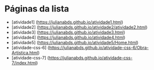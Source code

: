 # Páginas da lista

- [atividade1] (https://julianabds.github.io/atividade1.html)
- [atividade2] (https://julianabds.github.io/atividade2/atividade2.html)
- [atividade3] (https://julianabds.github.io/atividade3.html)
- [atividade4] (https://julianabds.github.io/atividade4.html)
- [atividade5] (https://julianabds.github.io/atividade5/Home.html)
- [atividade-css-6] (https://julianabds.github.io/atividade-css-6/Obra-Artistica.html)
- [atividade-css-7] (https://julianabds.github.io/atividade-css-7/index.html)